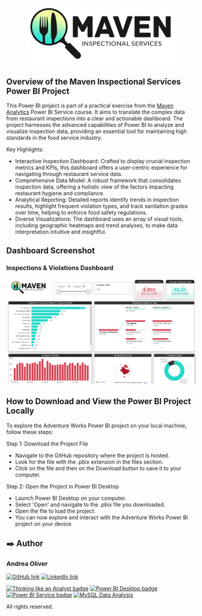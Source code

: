 # <p align="center" background-color= "white"><img src="https://github.com/AndreaOliver/MavenInspectionalServices/blob/main/MavenInspectionalServices%20Images/Maven_Inspectional_Services.png" width="400"></p>

## Overview of the Maven Inspectional Services Power BI Project

This Power BI project is part of a practical exercise from the [Maven Analytics](https://github.com/MavenAnalytics) Power BI Service course. It aims to translate the complex data from restaurant inspections into a clear and actionable dashboard. The project harnesses the advanced capabilities of Power BI to analyze and visualize inspection data, providing an essential tool for maintaining high standards in the food service industry.

Key Highlights:
- Interactive Inspection Dashboard: Crafted to display crucial inspection metrics and KPIs, this dashboard offers a user-centric experience for navigating through restaurant service data.
- Comprehensive Data Model: A robust framework that consolidates inspection data, offering a holistic view of the factors impacting restaurant hygiene and compliance.
- Analytical Reporting: Detailed reports identify trends in inspection results, highlight frequent violation types, and track sanitation grades over time, helping to enforce food safety regulations.
- Diverse Visualizations: The dashboard uses an array of visual tools, including geographic heatmaps and trend analyses, to make data interpretation intuitive and insightful.

## Dashboard Screenshot

### Inspections & Violations Dashboard
<img src="https://github.com/AndreaOliver/MavenInspectionalServices/blob/main/MavenInspectionalServices%20Screenshots/MavenInspectionalServices-Dashboard.png">


## How to Download and View the Power BI Project Locally
To explore the Adventure Works Power BI project on your local machine, follow these steps:

Step 1: Download the Project File
- Navigate to the GitHub repository where the project is hosted.
- Look for the file with the .pbix extension in the files section.
- Click on the file and then on the Download button to save it to your computer.

Step 2: Open the Project in Power BI Desktop
- Launch Power BI Desktop on your computer.
- Select 'Open' and navigate to the .pbix file you downloaded.
- Open the file to load the project.
- You can now explore and interact with the Adventure Works Power BI project on your device.


## ✒️ Author

### Andrea Oliver

<!--- Social Media Links -->
<a href="https://github.com/AndreaOliver"><img src="https://img.shields.io/badge/GitHub-%23121011.svg?style=plastic&logo=github&logoColor=white" alt="GitHub link" height="20"/></a> 
<a href="https://www.linkedin.com/in/andrea--oliver"><img src="https://img.shields.io/badge/LinkedIn-%230077B5.svg?style=plastic&logo=linkedin&logoColor=white" alt="LinkedIn link" height="20"/></a>

<!-- Data Analysis Badges -->
<p>
  <a href="https://certificates.mavenanalytics.io/ffa9bee6-7761-4f13-9ac1-0d4e06608fab"><img src="https://api.accredible.com/v1/frontend/credential_website_embed_image/badge/87325450" alt="Thinking like an Analyst badge" height="100"/></a> 
  <a href="https://certificates.mavenanalytics.io/8b7b46ab-1c06-4d33-b6b6-656cf6ae868c"><img src="https://api.accredible.com/v1/frontend/credential_website_embed_image/badge/88953855" alt="Power BI Desktop badge" height="100"/></a> 
  <a href="https://certificates.mavenanalytics.io/c3ecb84e-390f-44b7-ae19-130e3e97a210"><img src="https://api.accredible.com/v1/frontend/credential_website_embed_image/badge/92426614" alt="Power BI Service badge" height="100"/></a> 
  <a href="https://certificates.mavenanalytics.io/ebd338bf-5fe1-4c9c-a004-0eb61bfe5740"><img src="https://api.accredible.com/v1/frontend/credential_website_embed_image/badge/93159591" alt="MySQL Data Analysis" height="100"/></a> 
</p>

All rights reserved.
